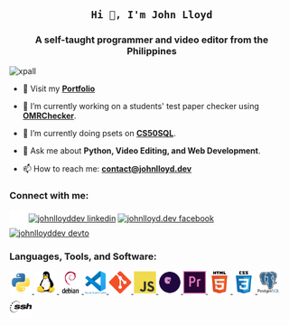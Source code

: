 <h2 align="center">

    Hi 👋, I'm John Lloyd
</h2>
<h3 align="center">
    A self-taught programmer and video editor from the Philippines
</h3>
<p align="left"> 
    <img src="https://komarev.com/ghpvc/?username=xpall&label=Profile%20views&color=0e75b6&base=112&style=flat" alt="xpall" /> 
</p>

- 💼 Visit my **[Portfolio](https://johnlloyd.dev/)**

- 🔭 I’m currently working on a students' test paper checker using **[OMRChecker](https://github.com/xpall/OMRChecker)**.

- 🌱 I’m currently doing psets on **[CS50SQL]([https://www.djangoproject.com](https://www.edx.org/learn/sql/harvard-university-cs50-s-introduction-to-databases-with-sql))**.

- 💬 Ask me about **Python, Video Editing, and Web Development**.

- 📫 How to reach me: **contact@johnlloyd.dev**

<h3 align="left">
    Connect with me:
</h3>

<p align="left">
    <a href="https://johnlloyd.dev/" target="_blank"><img align="center" src="https://raw.githubusercontent.com/xpall/icons-svg/main/jl-logo-blue-text-bold-softcorner.svg" alt="johnlloyd.dev-favicon" height="30" width="30" /></a> 
    <a href="https://www.linkedin.com/in/johnlloyddev/" target="_blank"><img align="center" src="https://raw.githubusercontent.com/rahuldkjain/github-profile-readme-generator/master/src/images/icons/Social/linked-in-alt.svg" alt="johnlloyddev linkedin" height="30" width="40" /></a>
    <a href="https://facebook.com/johnlloyd.dev" target="_blank"><img align="center" src="https://raw.githubusercontent.com/rahuldkjain/github-profile-readme-generator/master/src/images/icons/Social/facebook.svg" alt="johnlloyd.dev facebook" height="30" width="40" /></a>
      <a href="https://dev.to/johnlloyddev" target="_blank"><img align="center" src="https://raw.githubusercontent.com/rahuldkjain/github-profile-readme-generator/master/src/images/icons/Social/devto.svg" alt="johnlloyddev devto" height="30" width="40" /></a>
</p>

<h3 align="left">
    Languages, Tools, and Software:
</h3>
<p align="left">
    <a href="https://www.python.org" target="_blank" rel="noreferrer"> <img src="https://raw.githubusercontent.com/devicons/devicon/master/icons/python/python-original.svg" alt="python" width="40" height="40"/> </a>
    <a href="https://www.linux.org/" target="_blank" rel="noreferrer"> <img src="https://raw.githubusercontent.com/devicons/devicon/master/icons/linux/linux-original.svg" alt="linux" width="40" height="40"/> </a> 
    <a href="https://www.debian.org/" target="_blank" rel="noreferrer"> <img src="https://raw.githubusercontent.com/devicons/devicon/master/icons/debian/debian-original-wordmark.svg" alt="debian" width="40" height="40"/> </a> 
    <a href="https://code.visualstudio.com/" target="_blank" rel="noreferrer"> <img src="https://raw.githubusercontent.com/devicons/devicon/master/icons/vscode/vscode-original-wordmark.svg" alt="postgresql" width="40" height="40"/> </a> 
    <a href="https://git-scm.com/" target="_blank" rel="noreferrer"> <img src="https://raw.githubusercontent.com/devicons/devicon/master/icons/git/git-original.svg" alt="git" width="40" height="40"/> </a> 
    <a href="https://developer.mozilla.org/en-US/docs/Web/JavaScript" target="_blank" rel="noreferrer"> <img src="https://raw.githubusercontent.com/devicons/devicon/master/icons/javascript/javascript-original.svg" alt="javascript" width="40" height="40"/> </a>
    <a href="https://www.adobe.com/ph_en/products/aftereffects.html" target="_blank" rel="noreferrer"> <img src="https://raw.githubusercontent.com/devicons/devicon/master/icons/aftereffects/aftereffects-original.svg" alt="after-effects" width="40" height="40"/> </a> 
    <a href="https://www.adobe.com/ph_en/products/premiere.html" target="_blank" rel="noreferrer"> <img src="https://raw.githubusercontent.com/devicons/devicon/master/icons/premierepro/premierepro-original.svg" alt="premiere-pro" width="40" height="40"/> </a> 
    <a href="https://developer.mozilla.org/en-US/docs/Glossary/HTML5" target="_blank" rel="noreferrer"> <img src="https://github.com/devicons/devicon/blob/master/icons/html5/html5-original-wordmark.svg" alt="html5" width="40" height="40"/> </a> 
    <a href="https://developer.mozilla.org/en-US/docs/Web/CSS" target="_blank" rel="noreferrer"> <img src="https://raw.githubusercontent.com/devicons/devicon/master/icons/css3/css3-original-wordmark.svg" alt="css3" width="40" height="40"/> </a> 
    <a href="https://www.postgresql.org/" target="_blank" rel="noreferrer"> <img src="https://raw.githubusercontent.com/devicons/devicon/master/icons/postgresql/postgresql-original-wordmark.svg" alt="postgresql" width="40" height="40"/> </a> 
    <a href="https://www.ucl.ac.uk/isd/what-ssh-and-how-do-i-use-it" target="_blank" rel="noreferrer"> <img src="https://raw.githubusercontent.com/devicons/devicon/master/icons/ssh/ssh-original-wordmark.svg" alt="ssh" width="40" height="40"/> </a> 
</p>
